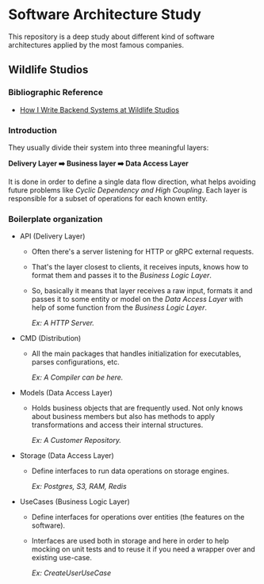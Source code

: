 # Software Architecture Study

This repository is a deep study about different kind of software architectures applied by the most famous companies.

## Wildlife Studios

### Bibliographic Reference

- [How I Write Backend Systems at Wildlife Studios](https://medium.com/tech-at-wildlife-studios/write-backend-systems-50aae8db849e)

### Introduction

They usually divide their system into three meaningful layers:

**Delivery Layer ➡️ Business layer ➡️ Data Access Layer**

It is done in order to define a single data flow direction, what helps avoiding future problems like *Cyclic Dependency and High Coupling*. Each layer is responsible for a subset of operations for each known entity.

### Boilerplate organization

- API (Delivery Layer)
  - Often there's a server listening for HTTP or gRPC external requests.
  - That's the layer closest to clients, it receives inputs, knows how to format them and passes it to the *Business Logic Layer*.
  - So, basically it means that layer receives a raw input, formats it and passes it to some entity or model on the *Data Access Layer* with help of some function from the *Business Logic Layer*.

	*Ex: A HTTP Server.*

- CMD (Distribution)
  - All the main packages that handles initialization for executables, parses configurations, etc.
	
	*Ex: A Compiler can be here.*

- Models (Data Access Layer)
  - Holds business objects that are frequently used. Not only knows about business members but also has methods to apply transformations and access their internal structures.
	
	*Ex: A Customer Repository.*

- Storage (Data Access Layer)
  - Define interfaces to run data operations on storage engines. 
	
	*Ex: Postgres, S3, RAM, Redis*

- UseCases (Business Logic Layer)
  - Define interfaces for operations over entities (the features on the software).
  - Interfaces are used both in storage and here in order to help mocking on unit tests and to reuse it if you need a wrapper over and existing use-case.

	*Ex: CreateUserUseCase*